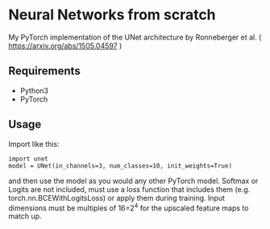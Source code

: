 # Neural Networks from scratch

My PyTorch implementation of the UNet architecture by Ronneberger et al. ( https://arxiv.org/abs/1505.04597 )

## Requirements

- Python3
- PyTorch

## Usage

Import like this:

```
import unet
model = UNet(in_channels=3, num_classes=10, init_weights=True)
```

and then use the model as you would any other PyTorch model.
Softmax or Logits are not included, must use a loss function that includes them (e.g. torch.nn.BCEWithLogitsLoss) or apply them during training.
Input dimensions must be multiples of 16=2<sup>4</sup> for the upscaled feature maps to match up.
